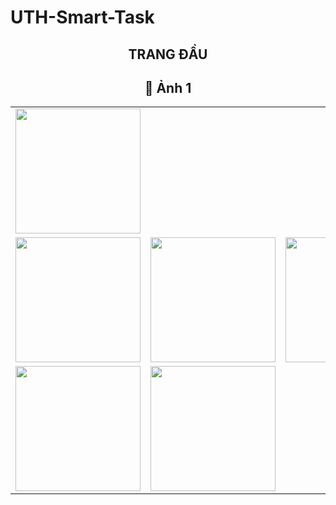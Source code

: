 # UTH-Smart-Task

<div align="center">
  <h2>TRANG ĐẦU</h2>
  <table>
    <tr>
      <td colspan="3">
        <img src="https://github.com/user-attachments/assets/6b72a652-6521-4658-b613-52a7157e06bf" width="200px">
      </td>
    </tr>
    <h2>📌 Ảnh 1</h2>
    <tr>
      <td><img src="https://github.com/user-attachments/assets/f6eafea5-65ad-40ef-858e-feeb73d0a4fb" width="200px"></td>
      <td><img src="https://github.com/user-attachments/assets/4da4c43a-dfae-4f16-9f73-ab99aa0ceb34" width="200px"></td>
      <td><img src="https://github.com/user-attachments/assets/f4a090f6-9062-405b-a377-111c4850eab9" width="200px"></td>
    </tr>
    <tr>
      <td><img src="https://github.com/user-attachments/assets/8565495f-39a3-4e2f-8af2-e44116932d48" width="200px"></td>
      <td><img src="https://github.com/user-attachments/assets/ffd41f6b-23bd-4fca-8c7f-51616be017b3" width="200px"></td>
    </tr>
  </table>
</div>


